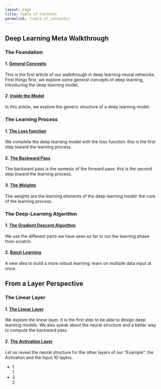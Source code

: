 ```yaml
---
layout: page
title: Table of Contents
permalink: /table_of_contents/
---
```


<div class="post-content myTitles">
<h2 id="deep-learning-meta-walkthrough">Deep Learning Meta Walkthrough</h2>

<h3 id="the-foundation">The Foundation</h3>

<h4 id="1-general-concepts">1. <a href="/2021/08/05/general-concepts.html">General Concepts</a></h4>

<p>This is the first article of our walkthrough in deep learning neural networks.
First things first, we explore some general concepts of deep learning, introducing the deep learning model.</p>

<h4 id="2-inside-the-model">2. <a href="/2021/08/06/inside-the-model.html">Inside the Model</a></h4>

<p>In this article, we explore the generic structure of a deep learning model.</p>

<h3 id="the-learning-process">The Learning Process</h3>

<h4 id="1-the-loss-function">1. <a href="/2021/08/09/loss-function.html">The Loss function</a></h4>

<p>We complete the deep learning model with the loss function: this is the first step toward the learning process.</p>

<h4 id="2-the-backward-pass">2. <a href="/2021/08/14/backward-pass.html">The Backward Pass</a></h4>

<p>The backward pass is the nemesis of the forward pass: this is the second step toward the learning process.</p>

<h4 id="3-the-weights">3. <a href="/2021/08/19/weights.html">The Weights</a></h4>

<p>The weights are the learning elements of the deep learning model: the core of the learning process.</p>

<h3 id="the-deep-learning-algorithm">The Deep-Learning Algorithm</h3>

<h4 id="1-the-gradient-descent-algorithm">1. <a href="/2021/08/23/gradient-descent.html">The Gradient Descent Algorithm</a></h4>

<p>We use the different parts we have seen so far to run the learning phase from scratch.</p>

<h4 id="2-batch-learning">2. <a href="/2021/08/24/batch-learning.html">Batch Learning</a></h4>

<p>A new idea to build a more robust learning: learn on multiple data input at once.</p>
</div>

<div class="post-content myTitles">
<h2 id="from-a-layer-perspective">From a Layer Perspective</h2>

<h3 id="the-linear-layer">The Linear Layer</h3>

<h4 id="1-the-linear-layer">1. <a href="/2021/09/19/linear.html">The Linear Layer</a></h4>

<p>We explore the linear layer. It is the first step to be able to design deep learning models. 
We also speak about the neural structure and a better way to compute the backward pass.</p>

<h4 id="2-the-activation-layer">2. <a href="/2021/10/06/activation.html">The Activation Layer</a></h4>

<p>Let us reveal the neural structure for the other layers of our “Example”: the Activation and the Input 1D layers.</p>
</div>

<div class="pager">
<ul class="pagination">
  <li><div class="dot"><div class="current-page">1</div><a class="next-page" onclick="currentTitle(1)">1</a></div></li>
  <li><div class="dot"><div class="current-page">2</div><a class="next-page" onclick="currentTitle(2)">2</a></div></li>
</ul>
</div>

<script>
var titleIndex = 1;
showTitles(titleIndex);

function currentTitle(n) {
  showTitles(titleIndex = n);
}

function showTitles(n) {
  var i;
  var titles = document.getElementsByClassName("myTitles");
  var dots = document.getElementsByClassName("dot");
  if (n > titles.length) {titleIndex = 1}    
  if (n < 1) {titleIndex = titles.length}
  for (i = 0; i < titles.length; i++) {
      titles[i].style.display = "none";  
  }
  for (i = 0; i < dots.length; i++) {
      dots[i].childNodes[0].style.display = "none";
      dots[i].childNodes[1].style.display = "block";
  }
  titles[titleIndex-1].style.display = "block";  
  dots[titleIndex-1].childNodes[0].style.display = "block";
  dots[titleIndex-1].childNodes[1].style.display = "none";
}
</script>
